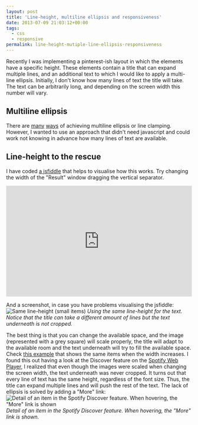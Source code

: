 ```yaml
---
layout: post
title: 'Line-height, multiline ellipsis and responsiveness'
date: 2013-07-09 21:03:12+00:00
tags:
  - css
  - responsive
permalink: line-height-mutiple-line-ellipsis-responsiveness
---
```


Recently I was implementing a pinterest-ish layout in which the elements have a specific height. These elements contain a title that can expand multiple lines, and an additional text to which I would like to apply a multi-line ellipsis. Initially, I don't know how many lines of text the title will take. The text can be arbitrarily long, and depending on the screen width this number will vary.

<!-- more -->
## Multiline ellipsis

There are [many](http://css-tricks.com/line-clampin/) [ways](http://www.mobify.com/blog/multiline-ellipsis-in-pure-css/) of achieving multiline ellipsis or line clamping. However, I wanted to use an approach that didn't need javascript and could work not knowing in advance how many lines of text are available.

## Line-height to the rescue

I have coded [a jsfiddle](http://jsfiddle.net/vEvbG/5/) that helps to visualise how this works. Try
changing the width of the "Result" window dragging the vertical separator.

<iframe src="https://jsfiddle.net/vEvbG/5/embedded/result,html,css" height="300" width="100%" allowfullscreen="allowfullscreen" frameborder="0"></iframe>

And a screenshot, in case you have problems visualising the jsfiddle:
![Same line-height (small items)](/assets/images/posts/line-height-responsive-01.png)
_Using the same line-height for the text. Notice that the title can take a different amount of lines but the text underneath is not cropped._

The best thing is that you can change the available space, and the image (represented with a grey square) will scale properly, the title will adapt to the available room and the text underneath will try to fill the available space. Check [this example](/assets/images/posts/line-height-responsive-02.png) that shows the same items when the width increases. I found this out having a look at the Discover feature on the [Spotify Web Player](https://play.spotify.com), I realized that even though the images were scaled when changing the screen width, the text underneath was never cropped. It turns out that every line of text has the same height, regardless of the font size. Thus, the title can expand multiple lines and will push the rest of the text. The lack of ellipsis is solved by adding a "More" link:
![Detail of an item in the Spotify Discover feature. When hovering, the "More" link is shown](/assets/images/posts/discover-item-hover.jpg)
_Detail of an item in the Spotify Discover feature. When hovering, the "More" link is shown._
